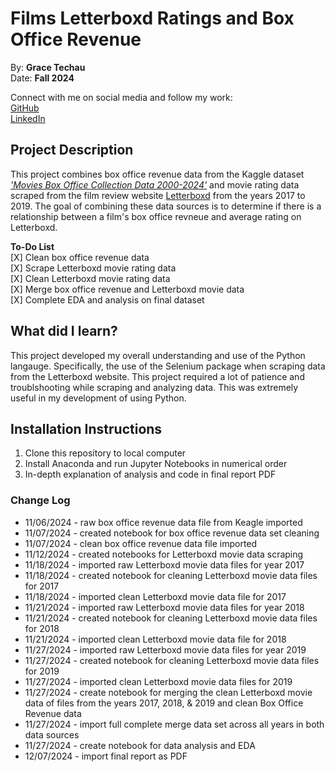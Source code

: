 # Films Letterboxd Ratings and Box Office Revenue

By: **Grace Techau**  
Date: **Fall 2024**

Connect with me on social media and follow my work:  
[GitHub](https://github.com/gracetechau)  
[LinkedIn](https://www.linkedin.com/in/grace-techau/)

## Project Description

This project combines box office revenue data from the Kaggle dataset [_'Movies Box Office Collection Data 2000-2024'_](https://www.kaggle.com/datasets/parthdande/movies-box-office-collection-data-2000-2024) and movie rating data scraped from the film review website [Letterboxd](https://letterboxd.com/films/decade/2010s/) from the years 2017 to 2019. The goal of combining these data sources is to determine if there is a relationship between a film's box office revneue and average rating on Letterboxd.

**To-Do List**  
[X] Clean box office revenue data  
[X] Scrape Letterboxd movie rating data  
[X] Clean Letterboxd movie rating data  
[X] Merge box office revenue and Letterboxd movie data  
[X] Complete EDA and analysis on final dataset

## What did I learn?

This project developed my overall understanding and use of the Python langauge. Specifically, the use of the Selenium package when scraping data from the Letterboxd website. This project required a lot of patience and troublshooting while scraping and analyzing data. This was extremely useful in my development of using Python.

## Installation Instructions

1. Clone this repository to local computer
2. Install Anaconda and run Jupyter Notebooks in numerical order
3. In-depth explanation of analysis and code in final report PDF

### Change Log

- 11/06/2024 - raw box office revenue data file from Keagle imported
- 11/07/2024 - created notebook for box office revenue data set cleaning
- 11/07/2024 - clean box office revenue data file imported
- 11/12/2024 - created notebooks for Letterboxd movie data scraping
- 11/18/2024 - imported raw Letterboxd movie data files for year 2017
- 11/18/2024 - created notebook for cleaning Letterboxd movie data files for 2017
- 11/18/2024 - imported clean Letterboxd movie data file for 2017
- 11/21/2024 - imported raw Letterboxd movie data files for year 2018
- 11/21/2024 - created notebook for cleaning Letterboxd movie data files for 2018
- 11/21/2024 - imported clean Letterboxd movie data file for 2018
- 11/27/2024 - imported raw Letterboxd movie data files for year 2019
- 11/27/2024 - created notebook for cleaning Letterboxd movie data files for 2019
- 11/27/2024 - imported clean Letterboxd movie data files for 2019
- 11/27/2024 - create notebook for merging the clean Letterboxd movie data of files from the years 2017, 2018, & 2019 and clean Box Office Revenue data
- 11/27/2024 - import full complete merge data set across all years in both data sources
- 11/27/2024 - create notebook for data analysis and EDA
- 12/07/2024 - import final report as PDF
